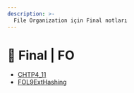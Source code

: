 ```yaml
---
description: >-
  File Organization için Final notları
---
```


# 📅 Final \| FO

<!--YPackage.YGitbookIntegration-tarafından-otomatik-oluşturulmuştur-->

- [CHTP4_11](CHTP4_11.pdf)
- [FOL9ExtHashing](FOL9ExtHashing.pdf)

<!--YPackage.YGitbookIntegration-tarafından-otomatik-oluşturulmuştur-->
